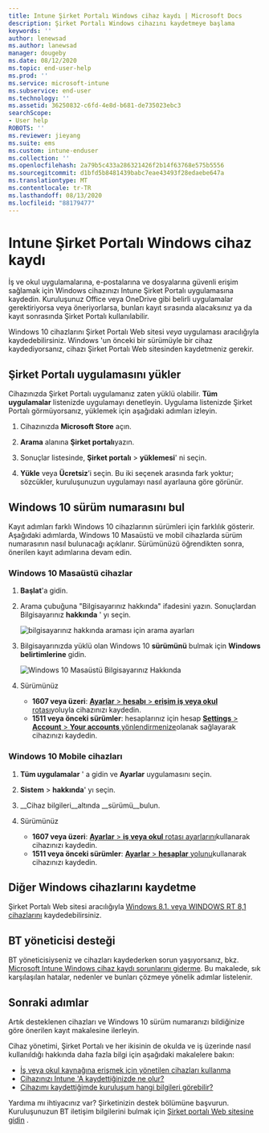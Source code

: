 ```yaml
---
title: Intune Şirket Portalı Windows cihaz kaydı | Microsoft Docs
description: Şirket Portalı Windows cihazını kaydetmeye başlama
keywords: ''
author: lenewsad
ms.author: lanewsad
manager: dougeby
ms.date: 08/12/2020
ms.topic: end-user-help
ms.prod: ''
ms.service: microsoft-intune
ms.subservice: end-user
ms.technology: ''
ms.assetid: 36250832-c6fd-4e8d-b681-de735023ebc3
searchScope:
- User help
ROBOTS: ''
ms.reviewer: jieyang
ms.suite: ems
ms.custom: intune-enduser
ms.collection: ''
ms.openlocfilehash: 2a79b5c433a286321426f2b14f63768e575b5556
ms.sourcegitcommit: d1bfd5b8481439babc7eae43493f28edaebe647a
ms.translationtype: MT
ms.contentlocale: tr-TR
ms.lasthandoff: 08/13/2020
ms.locfileid: "88179477"
---
```

# <a name="windows-device-enrollment-in-intune-company-portal"></a>Intune Şirket Portalı Windows cihaz kaydı  

İş ve okul uygulamalarına, e-postalarına ve dosyalarına güvenli erişim sağlamak için Windows cihazınızı Intune Şirket Portalı uygulamasına kaydedin. Kuruluşunuz Office veya OneDrive gibi belirli uygulamalar gerektiriyorsa veya öneriyorlarsa, bunları kayıt sırasında alacaksınız ya da kayıt sonrasında Şirket Portalı kullanılabilir.  

Windows 10 cihazlarını Şirket Portalı Web sitesi *veya* uygulaması aracılığıyla kaydedebilirsiniz. Windows 'un önceki bir sürümüyle bir cihaz kaydediyorsanız, cihazı Şirket Portalı Web sitesinden kaydetmeniz gerekir.  

## <a name="install-company-portal-app"></a>Şirket Portalı uygulamasını yükler  
Cihazınızda Şirket Portalı uygulamanız zaten yüklü olabilir. __Tüm uygulamalar__ listenizde uygulamayı denetleyin.  Uygulama listenizde Şirket Portalı görmüyorsanız, yüklemek için aşağıdaki adımları izleyin.  

1. Cihazınızda **Microsoft Store** açın.

2. **Arama** alanına **Şirket portalı**yazın.

3. Sonuçlar listesinde, **Şirket portalı**  >  **yüklemesi**' ni seçin.

4. **Yükle** veya **Ücretsiz**’i seçin. Bu iki seçenek arasında fark yoktur; sözcükler, kuruluşunuzun uygulamayı nasıl ayarlauna göre görünür.  

## <a name="find-windows-10-version-number"></a>Windows 10 sürüm numarasını bul  
Kayıt adımları farklı Windows 10 cihazlarının sürümleri için farklılık gösterir. Aşağıdaki adımlarda, Windows 10 Masaüstü ve mobil cihazlarda sürüm numarasının nasıl bulunacağı açıklanır. Sürümünüzü öğrendikten sonra, önerilen kayıt adımlarına devam edin.  

### <a name="windows-10-desktop-devices"></a>Windows 10 Masaüstü cihazlar  

1. **Başlat**'a gidin.

2. Arama çubuğuna "Bilgisayarınız hakkında" ifadesini yazın. Sonuçlardan Bilgisayarınız __hakkında__ ' yı seçin.  


   ![bilgisayarınız hakkında araması için arama ayarları](media/searching_for_about_your_pc.png)  

3. Bilgisayarınızda yüklü olan Windows 10 **sürümünü** bulmak için **Windows belirtimlerine** gidin.  


   ![Windows 10 Masaüstü Bilgisayarınız Hakkında](media/settings_about_pc.png)  

4. Sürümünüz  

    * __1607 veya üzeri__: [ **Ayarlar**  >  **hesabı**  >  **erişim iş veya okul** rotası](enroll-windows-10-device.md#enroll-windows-10-version-1607-and-later-device)yoluyla cihazınızı kaydedin.   
    * __1511 veya önceki sürümler__: hesaplarınız için hesap [ **Settings**  >  **Account**  >  **Your accounts** yönlendirmenize](enroll-windows-10-device.md#enroll-windows-10-version-1511-and-earlier-device)olanak sağlayarak cihazınızı kaydedin.  

### <a name="windows-10-mobile-devices"></a>Windows 10 Mobile cihazları

1. __Tüm uygulamalar__ ' a gidin ve __Ayarlar__ uygulamasını seçin.
2. __Sistem__  >  __hakkında__' yı seçin.
3. __Cihaz bilgileri__altında __sürümü__bulun.  
4. Sürümünüz  

    * __1607 veya üzeri__: [ **Ayarlar**  >  **iş veya okul** rotası ayarlarını](enroll-windows-10-device.md#enroll-windows-10-version-1607-and-later-device)kullanarak cihazınızı kaydedin.   
    * __1511 veya önceki sürümler__: [ **Ayarlar**  >  **hesaplar** yolunu](enroll-windows-10-device.md#enroll-windows-10-version-1511-and-earlier-device)kullanarak cihazınızı kaydedin.  

## <a name="enroll-other-windows-devices"></a>Diğer Windows cihazlarını kaydetme  
Şirket Portalı Web sitesi aracılığıyla [Windows 8.1. veya WINDOWS RT 8,1 cihazlarını](enroll-your-W81-or-rt81-windows.md) kaydedebilirsiniz. 

## <a name="it-administrator-support"></a>BT yöneticisi desteği  
BT yöneticisiyseniz ve cihazları kaydederken sorun yaşıyorsanız, bkz. [Microsoft Intune Windows cihaz kaydı sorunlarını giderme](https://support.microsoft.com/help/4469913). Bu makalede, sık karşılaşılan hatalar, nedenler ve bunları çözmeye yönelik adımlar listelenir.  

## <a name="next-steps"></a>Sonraki adımlar  
Artık desteklenen cihazları ve Windows 10 sürüm numaranızı bildiğinize göre önerilen kayıt makalesine ilerleyin.  
 
Cihaz yönetimi, Şirket Portalı ve her ikisinin de okulda ve iş üzerinde nasıl kullanıldığı hakkında daha fazla bilgi için aşağıdaki makalelere bakın:  
* [İş veya okul kaynağına erişmek için yönetilen cihazları kullanma](use-managed-devices-to-get-work-done.md)  
* [Cihazınızı Intune 'A kaydettiğinizde ne olur?](what-happens-if-you-install-the-company-portal-app-and-enroll-your-device-in-intune-windows.md)  
* [Cihazımı kaydettiğimde kuruluşum hangi bilgileri görebilir?](what-info-can-your-company-see-when-you-enroll-your-device-in-intune.md)  

Yardıma mı ihtiyacınız var? Şirketinizin destek bölümüne başvurun. Kuruluşunuzun BT iletişim bilgilerini bulmak için [Şirket portalı Web sitesine gidin](https://go.microsoft.com/fwlink/?linkid=2010980) .  
